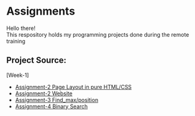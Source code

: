 # Assignments
Hello there!\
This respository holds my programming projects done during the remote training

## Project Source:
 [Week-1]
  * [Assignment-2 Page Layout in pure HTML/CSS](https://github.com/eydiec/remote-assignments/tree/main/Week-1/assignment-2)
  * [Assignment-2 Website](http://htmlpreview.github.io/?https://github.com/eydiec/remote-assignments/blob/main/Week-1/assignment-2/assignment2.html)
  * [Assignment-3 Find_max/position](https://github.com/eydiec/remote-assignments/blob/main/Week-1/assignment-3.py)
  * [Assignment-4 Binary Search](https://github.com/eydiec/remote-assignments/blob/main/Week-1/assignment-4.py)
